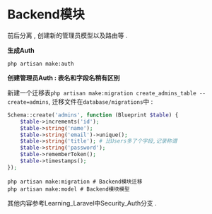 # Backend模块

前后分离 , 创建新的管理员模型以及路由等 .

**生成Auth**

```
php artisan make:auth
```

**创建管理员Auth : 表名和字段名稍有区别**

新建一个迁移表`php artisan make:migration create_admins_table --create=admins`, 迁移文件在`database/migrations`中 : 

```php
Schema::create('admins', function (Blueprint $table) {
    $table->increments('id');
    $table->string('name');
    $table->string('email')->unique();
    $table->string('title'); # 比Users多了个字段,记录称谓
    $table->string('password');
    $table->rememberToken();
    $table->timestamps();
});
```

```
php artisan make:migration # Backend模块迁移
php artisan make:model # Backend模块模型
```

其他内容参考Learning\_Laravel中Security\_Auth分支 .

